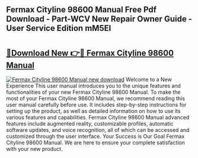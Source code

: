 ## Fermax Cityline 98600 Manual Free Pdf Download - Part-WCV New Repair Owner Guide - User Service Edition mM5El

# <h2><a href="http://cf10453.oget.top/?id=Fermax+Cityline+98600+Manual">🔗Download New 👉🔴 Fermax Cityline 98600 Manual</a></h2>

[![Fermax Cityline 98600 Manual new download](https://i.imgur.com/5g1atiW.png)](http://cf10453.oget.top/?id=Fermax+Cityline+98600+Manual)
Welcome to a New Experience This user manual introduces you to the unique features and functionalities of your new Fermax Cityline 98600 Manual. To make the most of your Fermax Cityline 98600 Manual, we recommend reading this user manual carefully before use. It includes step-by-step instructions for setting up the product, as well as detailed information on how to use its various features and capabilities. Fermax Cityline 98600 Manual advanced features include augmented reality, customizable profiles, automatic software updates, and voice recognition, all of which can be accessed and customized through the user interface. Your Success is Our Goal Fermax Cityline 98600 Manual. We are here to ensure your complete satisfaction with your new product.

